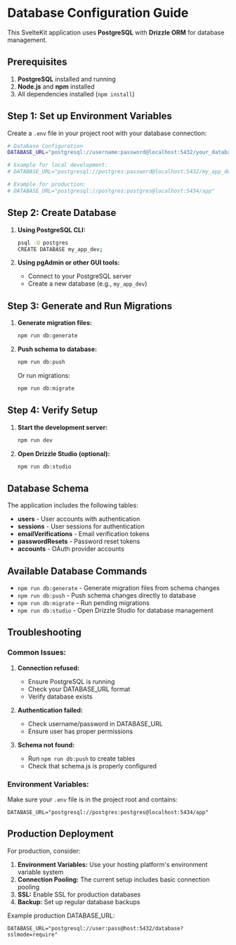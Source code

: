 # Database Configuration Guide

This SvelteKit application uses **PostgreSQL** with **Drizzle ORM** for database management.

## Prerequisites

1. **PostgreSQL** installed and running
2. **Node.js** and **npm** installed
3. All dependencies installed (`npm install`)

## Step 1: Set up Environment Variables

Create a `.env` file in your project root with your database connection:

```bash
# Database Configuration
DATABASE_URL="postgresql://username:password@localhost:5432/your_database_name"

# Example for local development:
# DATABASE_URL="postgresql://postgres:password@localhost:5432/my_app_dev"

# Example for production:
# DATABASE_URL="postgresql://postgres:postgres@localhost:5434/app"
```

## Step 2: Create Database

1. **Using PostgreSQL CLI:**
   ```bash
   psql -U postgres
   CREATE DATABASE my_app_dev;
   ```

2. **Using pgAdmin or other GUI tools:**
   - Connect to your PostgreSQL server
   - Create a new database (e.g., `my_app_dev`)

## Step 3: Generate and Run Migrations

1. **Generate migration files:**
   ```bash
   npm run db:generate
   ```

2. **Push schema to database:**
   ```bash
   npm run db:push
   ```

   Or run migrations:
   ```bash
   npm run db:migrate
   ```

## Step 4: Verify Setup

1. **Start the development server:**
   ```bash
   npm run dev
   ```

2. **Open Drizzle Studio (optional):**
   ```bash
   npm run db:studio
   ```

## Database Schema

The application includes the following tables:

- **users** - User accounts with authentication
- **sessions** - User sessions for authentication
- **emailVerifications** - Email verification tokens
- **passwordResets** - Password reset tokens
- **accounts** - OAuth provider accounts

## Available Database Commands

- `npm run db:generate` - Generate migration files from schema changes
- `npm run db:push` - Push schema changes directly to database
- `npm run db:migrate` - Run pending migrations
- `npm run db:studio` - Open Drizzle Studio for database management

## Troubleshooting

### Common Issues:

1. **Connection refused:**
   - Ensure PostgreSQL is running
   - Check your DATABASE_URL format
   - Verify database exists

2. **Authentication failed:**
   - Check username/password in DATABASE_URL
   - Ensure user has proper permissions

3. **Schema not found:**
   - Run `npm run db:push` to create tables
   - Check that schema.js is properly configured

### Environment Variables:

Make sure your `.env` file is in the project root and contains:
```
DATABASE_URL="postgresql://postgres:postgres@localhost:5434/app"
```

## Production Deployment

For production, consider:

1. **Environment Variables:** Use your hosting platform's environment variable system
2. **Connection Pooling:** The current setup includes basic connection pooling
3. **SSL:** Enable SSL for production databases
4. **Backup:** Set up regular database backups

Example production DATABASE_URL:
```
DATABASE_URL="postgresql://user:pass@host:5432/database?sslmode=require"
``` 